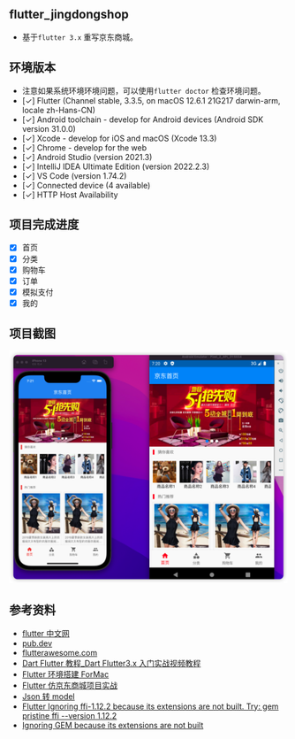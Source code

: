 ## flutter_jingdongshop

- 基于`flutter 3.x` 重写京东商城。

## 环境版本

- 注意如果系统环境环境问题，可以使用`flutter doctor` 检查环境问题。
- [✓] Flutter (Channel stable, 3.3.5, on macOS 12.6.1 21G217 darwin-arm, locale zh-Hans-CN)
- [✓] Android toolchain - develop for Android devices (Android SDK version 31.0.0)
- [✓] Xcode - develop for iOS and macOS (Xcode 13.3)
- [✓] Chrome - develop for the web
- [✓] Android Studio (version 2021.3)
- [✓] IntelliJ IDEA Ultimate Edition (version 2022.2.3)
- [✓] VS Code (version 1.74.2)
- [✓] Connected device (4 available)
- [✓] HTTP Host Availability

## 项目完成进度

- [x] 首页
- [x] 分类
- [x] 购物车
- [x] 订单
- [x] 模拟支付
- [x] 我的

## 项目截图

![首页](./shot/1.png)

## 参考资料

- [flutter 中文网](https://flutter.cn/)
- [pub.dev](https://pub.dev/)
- [flutterawesome.com](https://flutterawesome.com/)
- [Dart Flutter 教程\_Dart Flutter3.x 入门实战视频教程](https://www.bilibili.com/video/BV1S4411E7LY/?spm_id_from=333.337.search-card.all.click&vd_source=c5abf1ba032ca00c06ebba96e3ff445e)
- [Flutter 环境搭建 ForMac](https://juejin.cn/post/7017621020395700232)
- [Flutter 仿京东商城项目实战](https://www.itying.com/goods-1120.html)
- [Json 转 model](https://app.quicktype.io/)
- [Flutter Ignoring ffi-1.12.2 because its extensions are not built. Try: gem pristine ffi --version 1.12.2](https://stackoverflow.com/questions/65387730/flutter-ignoring-ffi-1-12-2-because-its-extensions-are-not-built-try-gem-prist)
- [Ignoring GEM because its extensions are not built](https://stackoverflow.com/questions/38797458/ignoring-gem-because-its-extensions-are-not-built)